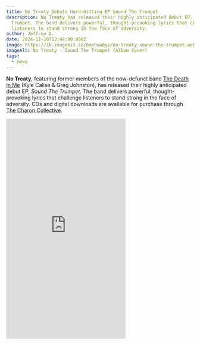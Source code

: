 ```yaml
---
title: No Treaty Debuts Hard-Hitting EP Sound The Trumpet
description: No Treaty has released their highly anticipated debut EP, Sound The
  Trumpet. The band delivers powerful, thought-provoking lyrics that challenge
  listeners to stand strong in the face of adversity.
author: Jeffrey A.
date: 2024-11-16T12:44:00.000Z
image: https://ik.imagekit.io/boxhuwbys/no-treaty-sound-the-trumpet.webp
imageAlt: No Treaty - Sound The Trumpet (Album Cover)
tags:
  - news
---
```


**No Treaty**, featuring former members of the now-defunct band <a href="https://thedeathinmenc.bandcamp.com" target="_blank">The Death In Me</a> (Kyle Calise & Greg Johnston), has released their highly anticipated debut EP, *Sound The Trumpet*. The band delivers powerful, thought-provoking lyrics that challenge listeners to stand strong in the face of adversity. CDs and digital downloads are available for purchase through <a href="https://notreatytcc.bandcamp.com/album/sound-the-trumpet" target="_blank">The Charon Collective</a>.


*<iframe style="border: 0; width: 320px; height: 591px;" src="https://bandcamp.com/EmbeddedPlayer/album=2319204957/size=large/bgcol=333333/linkcol=0f91ff/transparent=true/" seamless><a href="https://notreatytcc.bandcamp.com/album/sound-the-trumpet">Sound The Trumpet by No Treaty</a></iframe>*

